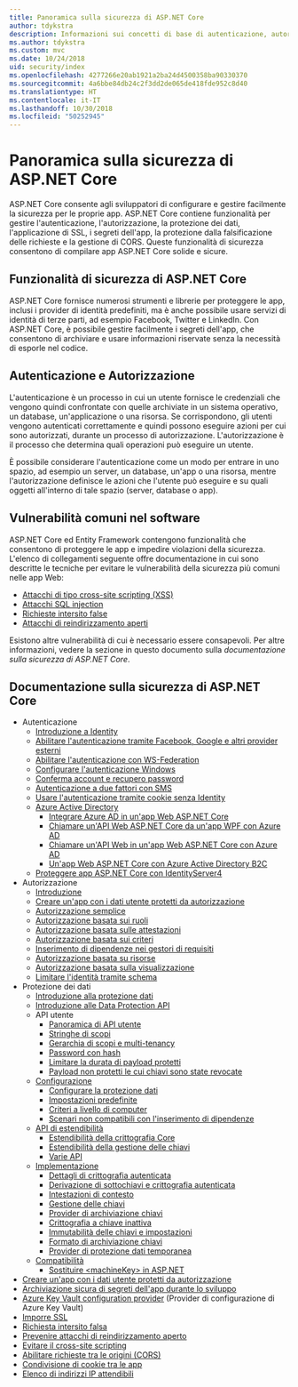 ```yaml
---
title: Panoramica sulla sicurezza di ASP.NET Core
author: tdykstra
description: Informazioni sui concetti di base di autenticazione, autorizzazione e sicurezza in ASP.NET Core.
ms.author: tdykstra
ms.custom: mvc
ms.date: 10/24/2018
uid: security/index
ms.openlocfilehash: 4277266e20ab1921a2ba24d4500358ba90330370
ms.sourcegitcommit: 4a6bbe84db24c2f3dd2de065de418fde952c8d40
ms.translationtype: HT
ms.contentlocale: it-IT
ms.lasthandoff: 10/30/2018
ms.locfileid: "50252945"
---
```

# <a name="overview-of-aspnet-core-security"></a>Panoramica sulla sicurezza di ASP.NET Core

ASP.NET Core consente agli sviluppatori di configurare e gestire facilmente la sicurezza per le proprie app. ASP.NET Core contiene funzionalità per gestire l'autenticazione, l'autorizzazione, la protezione dei dati, l'applicazione di SSL, i segreti dell'app, la protezione dalla falsificazione delle richieste e la gestione di CORS. Queste funzionalità di sicurezza consentono di compilare app ASP.NET Core solide e sicure.

## <a name="aspnet-core-security-features"></a>Funzionalità di sicurezza di ASP.NET Core

ASP.NET Core fornisce numerosi strumenti e librerie per proteggere le app, inclusi i provider di identità predefiniti, ma è anche possibile usare servizi di identità di terze parti, ad esempio Facebook, Twitter e LinkedIn. Con ASP.NET Core, è possibile gestire facilmente i segreti dell'app, che consentono di archiviare e usare informazioni riservate senza la necessità di esporle nel codice.

## <a name="authentication-vs-authorization"></a>Autenticazione e Autorizzazione

L'autenticazione è un processo in cui un utente fornisce le credenziali che vengono quindi confrontate con quelle archiviate in un sistema operativo, un database, un'applicazione o una risorsa. Se corrispondono, gli utenti vengono autenticati correttamente e quindi possono eseguire azioni per cui sono autorizzati, durante un processo di autorizzazione. L'autorizzazione è il processo che determina quali operazioni può eseguire un utente.

È possibile considerare l'autenticazione come un modo per entrare in uno spazio, ad esempio un server, un database, un'app o una risorsa, mentre l'autorizzazione definisce le azioni che l'utente può eseguire e su quali oggetti all'interno di tale spazio (server, database o app).

## <a name="common-vulnerabilities-in-software"></a>Vulnerabilità comuni nel software

ASP.NET Core ed Entity Framework contengono funzionalità che consentono di proteggere le app e impedire violazioni della sicurezza. L'elenco di collegamenti seguente offre documentazione in cui sono descritte le tecniche per evitare le vulnerabilità della sicurezza più comuni nelle app Web:

* [Attacchi di tipo cross-site scripting (XSS)](xref:security/cross-site-scripting)
* [Attacchi SQL injection](/ef/core/querying/raw-sql)
* [Richieste intersito false](xref:security/anti-request-forgery)
* [Attacchi di reindirizzamento aperti](xref:security/preventing-open-redirects)

Esistono altre vulnerabilità di cui è necessario essere consapevoli. Per altre informazioni, vedere la sezione in questo documento sulla *documentazione sulla sicurezza di ASP.NET Core*.

## <a name="aspnet-core-security-documentation"></a>Documentazione sulla sicurezza di ASP.NET Core

* Autenticazione
  * [Introduzione a Identity](xref:security/authentication/identity)
  * [Abilitare l'autenticazione tramite Facebook, Google e altri provider esterni](xref:security/authentication/social/index)
  * [Abilitare l'autenticazione con WS-Federation](xref:security/authentication/ws-federation)
  * [Configurare l'autenticazione Windows](xref:security/authentication/windowsauth)
  * [Conferma account e recupero password](xref:security/authentication/accconfirm)
  * [Autenticazione a due fattori con SMS](xref:security/authentication/2fa)
  * [Usare l'autenticazione tramite cookie senza Identity](xref:security/authentication/cookie)
  * [Azure Active Directory](xref:security/authentication/azure-active-directory/index)
    * [Integrare Azure AD in un'app Web ASP.NET Core](https://azure.microsoft.com/documentation/samples/active-directory-dotnet-webapp-openidconnect-aspnetcore/)
    * [Chiamare un'API Web ASP.NET Core da un'app WPF con Azure AD](https://azure.microsoft.com/documentation/samples/active-directory-dotnet-native-aspnetcore/)
    * [Chiamare un'API Web in un'app Web ASP.NET Core con Azure AD](https://azure.microsoft.com/documentation/samples/active-directory-dotnet-webapp-webapi-openidconnect-aspnetcore/)
    * [Un'app Web ASP.NET Core con Azure Active Directory B2C](https://azure.microsoft.com/resources/samples/active-directory-b2c-dotnetcore-webapp/)
  * [Proteggere app ASP.NET Core con IdentityServer4](https://identityserver4.readthedocs.io)
* Autorizzazione
  * [Introduzione](xref:security/authorization/introduction)
  * [Creare un'app con i dati utente protetti da autorizzazione](xref:security/authorization/secure-data)
  * [Autorizzazione semplice](xref:security/authorization/simple)
  * [Autorizzazione basata sui ruoli](xref:security/authorization/roles)
  * [Autorizzazione basata sulle attestazioni](xref:security/authorization/claims)
  * [Autorizzazione basata sui criteri](xref:security/authorization/policies)
  * [Inserimento di dipendenze nei gestori di requisiti](xref:security/authorization/dependencyinjection)
  * [Autorizzazione basata su risorse](xref:security/authorization/resourcebased)
  * [Autorizzazione basata sulla visualizzazione](xref:security/authorization/views)
  * [Limitare l'identità tramite schema](xref:security/authorization/limitingidentitybyscheme)
* Protezione dei dati
  * [Introduzione alla protezione dati](xref:security/data-protection/introduction)
  * [Introduzione alle Data Protection API](xref:security/data-protection/using-data-protection)
  * API utente
    * [Panoramica di API utente](xref:security/data-protection/consumer-apis/overview)
    * [Stringhe di scopi](xref:security/data-protection/consumer-apis/purpose-strings)
    * [Gerarchia di scopi e multi-tenancy](xref:security/data-protection/consumer-apis/purpose-strings-multitenancy)
    * [Password con hash](xref:security/data-protection/consumer-apis/password-hashing)
    * [Limitare la durata di payload protetti](xref:security/data-protection/consumer-apis/limited-lifetime-payloads)
    * [Payload non protetti le cui chiavi sono state revocate](xref:security/data-protection/consumer-apis/dangerous-unprotect)
  * [Configurazione](xref:security/data-protection/configuration/index)
    * [Configurare la protezione dati](xref:security/data-protection/configuration/overview)
    * [Impostazioni predefinite](xref:security/data-protection/configuration/default-settings)
    * [Criteri a livello di computer](xref:security/data-protection/configuration/machine-wide-policy)
    * [Scenari non compatibili con l'inserimento di dipendenze](xref:security/data-protection/configuration/non-di-scenarios)
  * [API di estendibilità](xref:security/data-protection/extensibility/index)
    * [Estendibilità della crittografia Core](xref:security/data-protection/extensibility/core-crypto)
    * [Estendibilità della gestione delle chiavi](xref:security/data-protection/extensibility/key-management)
    * [Varie API](xref:security/data-protection/extensibility/misc-apis)
  * [Implementazione](xref:security/data-protection/implementation/index)
    * [Dettagli di crittografia autenticata](xref:security/data-protection/implementation/authenticated-encryption-details)
    * [Derivazione di sottochiavi e crittografia autenticata](xref:security/data-protection/implementation/subkeyderivation)
    * [Intestazioni di contesto](xref:security/data-protection/implementation/context-headers)
    * [Gestione delle chiavi](xref:security/data-protection/implementation/key-management)
    * [Provider di archiviazione chiavi](xref:security/data-protection/implementation/key-storage-providers)
    * [Crittografia a chiave inattiva](xref:security/data-protection/implementation/key-encryption-at-rest)
    * [Immutabilità delle chiavi e impostazioni](xref:security/data-protection/implementation/key-immutability)
    * [Formato di archiviazione chiavi](xref:security/data-protection/implementation/key-storage-format)
    * [Provider di protezione dati temporanea](xref:security/data-protection/implementation/key-storage-ephemeral)
  * [Compatibilità](xref:security/data-protection/compatibility/index)
    * [Sostituire \<machineKey> in ASP.NET](xref:security/data-protection/compatibility/replacing-machinekey)
* [Creare un'app con i dati utente protetti da autorizzazione](xref:security/authorization/secure-data)
* [Archiviazione sicura di segreti dell'app durante lo sviluppo](xref:security/app-secrets)
* [Azure Key Vault configuration provider](xref:security/key-vault-configuration) (Provider di configurazione di Azure Key Vault)
* [Imporre SSL](xref:security/enforcing-ssl)
* [Richiesta intersito falsa](xref:security/anti-request-forgery)
* [Prevenire attacchi di reindirizzamento aperto](xref:security/preventing-open-redirects)
* [Evitare il cross-site scripting](xref:security/cross-site-scripting)
* [Abilitare richieste tra le origini (CORS)](xref:security/cors)
* [Condivisione di cookie tra le app](xref:security/cookie-sharing)
* [Elenco di indirizzi IP attendibili](xref:security/ip-safelist)
